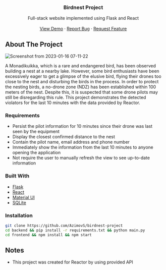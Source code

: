 <h3 align="center">Birdnest Project</h3>

  <p align="center">
    Full-stack website implemented using Flask and React
    <br />
    <br />
    <a href="https://birdnest-project.vercel.app/">View Demo</a>
    ·
    <a href="https://github.com/AzimovS/birdnest-project/issues">Report Bug</a>
    ·
    <a href="https://github.com/AzimovS/birdnest-project/issues">Request Feature</a>
  </p>
<!-- ABOUT THE PROJECT -->

## About The Project
![Screenshot from 2023-01-16 07-11-22](https://user-images.githubusercontent.com/35425540/212614109-14f83ca6-6c9d-4fb3-a532-e38440c3b8e0.png)

A Monadikuikka, which is a rare and endangered bird, has been observed building a nest at a nearby lake.
However, some bird enthusiasts have been excessively eager to get a glimpse of the elusive bird, flying their drones too close to the nest and disturbing the birds in the process.
In order to protect the nesting birds, a no-drone zone (NDZ) has been established within 100 meters of the nest. Despite this, it is suspected that some drone pilots may still be disregarding this rule. 
This project demonstrates the detected violators for the last 10 minutes with the data provided by Reactor.


### Requirements

* Persist the pilot information for 10 minutes since their drone was last seen by the equipment
* Display the closest confirmed distance to the nest
* Contain the pilot name, email address and phone number
* Immediately show the information from the last 10 minutes to anyone opening the application
* Not require the user to manually refresh the view to see up-to-date information

### Built With

* [Flask](https://flask.palletsprojects.com/en/2.2.x/)
* [React](https://reactjs.org/)
* [Material UI](https://material-ui.com/)
* [SQLite](https://www.sqlite.org/index.html)


### Installation

   ```sh
   git clone https://github.com/AzimovS/birdnest-project
   cd backend && pip install -r requirements.txt && python main.py
   cd frontend && npm install && npm start
   ```


## Notes

- This project was created for Reactor by using provided API
